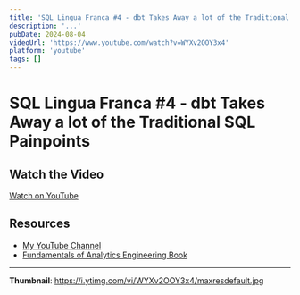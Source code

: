 ```yaml
---
title: 'SQL Lingua Franca #4 - dbt Takes Away a lot of the Traditional SQL Painpoints'
description: '...'
pubDate: 2024-08-04
videoUrl: 'https://www.youtube.com/watch?v=WYXv2OOY3x4'
platform: 'youtube'
tags: []
---
```


# SQL Lingua Franca #4 - dbt Takes Away a lot of the Traditional SQL Painpoints



## Watch the Video

[Watch on YouTube](https://www.youtube.com/watch?v=WYXv2OOY3x4)

## Resources

- [My YouTube Channel](https://www.youtube.com/juanalytics)
- [Fundamentals of Analytics Engineering Book](https://www.amazon.com/author/jmperafan)

---

**Thumbnail**: https://i.ytimg.com/vi/WYXv2OOY3x4/maxresdefault.jpg

